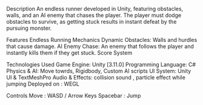 Description
An endless runner developed in Unity, featuring obstacles, walls, and an AI enemy that chases the player. The player must dodge obstacles to survive, as getting stuck results in instant defeat by the pursuing monster.

Features
Endless Running Mechanics
Dynamic Obstacles: Walls and hurdles that cause damage.
AI Enemy Chase: An enemy that follows the player and instantly kills them if they get stuck.
Score System

Technologies Used
Game Engine: Unity [3.11.0]
Programming Language: C#
Physics & AI: Move  towrds, Rigidbody, Custom AI scripts
UI System: Unity UI & TextMeshPro
Audio & Effects: collision sound , particle effect while jumping
Deployed on : WEGL

Controls
 Move : WASD / Arrow Keys
Spacebar : Jump
